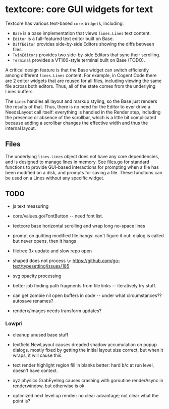 # textcore: core GUI widgets for text

Textcore has various text-based `core.Widget`s, including:
* `Base` is a base implementation that views `lines.Lines` text content.
* `Editor` is a full-featured text editor built on Base.
* `DiffEditor` provides side-by-side Editors showing the diffs between files.
* `TwinEditors` provides two side-by-side Editors that sync their scrolling.
* `Terminal` provides a VT100-style terminal built on Base (TODO).

A critical design feature is that the Base widget can switch efficiently among different `lines.Lines` content. For example, in Cogent Code there are 2 editor widgets that are reused for all files, including viewing the same file across both editors. Thus, all of the state comes from the underlying Lines buffers.

The `Lines` handles all layout and markup styling, so the Base just renders the results of that. Thus, there is no need for the Editor to ever drive a NeedsLayout call itself: everything is handled in the Render step, including the presence or absence of the scrollbar, which is a little bit complicated because adding a scrollbar changes the effective width and thus the internal layout.

## Files

The underlying `lines.Lines` object does not have any core dependencies, and is designed to manage lines in memory. See [files.go](files.go) for standard functions to provide GUI-based interactions for prompting when a file has been modified on a disk, and prompts for saving a file. These functions can be used on a Lines without any specific widget.

## TODO

* js text measuring

* core/values.go/FontButton -- need font list.

* textcore base horizontal scrolling and wrap long no-space lines
* prompt on quitting modified file hangs: can't figure it out: dialog is called but never opens, then it hangs

* filetree 3x update and slow repo open

* shaped does not process `\n` https://github.com/go-text/typesetting/issues/185 

* svg opacity processing

* better job finding path fragments from file links -- iteratively try stuff.

* can get zombie nil open buffers in code -- under what circumstances?? autosave renames?

* renderx/images needs transform updates?

### Lowpri

* cleanup unused base stuff

* textfield NewLayout causes dreaded shadow accumulation on popup dialogs. mostly fixed by getting the initial layout size correct, but when it wraps, it will cause this.

* text render highlight region fill in blanks better: hard b/c at run level, doesn't have context.

* xyz physics GrabEyeImg causes crashing with goroutine renderAsync in renderwindow, but otherwise is ok

* optimized next level up render: no clear advantage; not clear what the point is?


